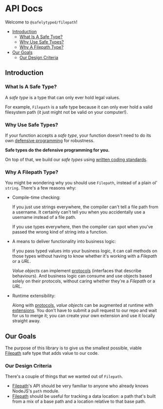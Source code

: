 # API Docs

Welcome to `@safelytyped/filepath`!

- [Introduction](#introduction)
  - [What Is A Safe Type?](#what-is-a-safe-type)
  - [Why Use Safe Types?](#why-use-safe-types)
  - [Why A Filepath Type?](#why-a-filepath-type)
- [Our Goals](#our-goals)
  - [Our Design Criteria](#our-design-criteria)

## Introduction

### What Is A Safe Type?

A _safe type_ is a type that can only ever hold legal values.

For example, `Filepath` is a safe type because it can only ever hold a valid filesystem path (it just might not be valid on your computer!).

### Why Use Safe Types?

If your function accepts a _safe type_, your function doesn't need to do its own [defensive programming][Defensive Programming] for robustness.

**Safe types do the defensive programming for you.**

On top of that, we build our _safe types_ using [written coding standards][SafelyTyped Coding Standards].

### Why A Filepath Type?

You might be wondering why you should use `Filepath`, instead of a plain ol' `string`. There's a few reasons why:

* Compile-time checking:

    If you just use strings everywhere, the compiler can't tell a file path from a username. It certainly can't tell you when you accidentally use a username instead of a file path.

    If you use types everywhere, then the compiler can spot when you've passed the wrong kind of string into a function.

* A means to deliver functionality into business logic:

    If you pass typed values into your business logic, it can call methods on those types without having to know whether it's working with a _Filepath_ or a _URL_.

    _Value objects_ can implement [protocols][Protocol] (interfaces that describe behaviours). And business logic can consume and use objects based solely on their protocols, without caring whether they're a _Filepath_ or a _URL_.

* Runtime extensibility:

    Along with [protocols][Protocol], _value objects_ can be augmented at runtime with [extensions][Extension]. You don't have to submit a pull request to our repo and wait for us to merge it; you can create your own extension and use it locally straight away.

## Our Goals

The purpose of this library is to give us the smallest possible, viable [Filepath](Filepath) safe type that adds value to our code.

### Our Design Criteria

There's a couple of things that we wanted out of `Filepath`.

* [Filepath][Filepath]'s API should be very familiar to anyone who already knows NodeJS's `path` module.
* [Filepath][Filepath] should be useful for tracking a data location: a path that's built from a mix of a base path and a location relative to that base path.

[Filepath]: ./Filepath.md
[Branded Type]: https://github.com/SafelyTyped/ts-coding-standards/blob/master/glossary/branded-type.md
[Defensive Programming]: https://github.com/SafelyTyped/ts-coding-standards/blob/master/glossary/defensive-programming.md
[Extension]: https://github.com/SafelyTyped/ts-coding-standards/blob/master/glossary/extension.md
[Protocol]: https://github.com/SafelyTyped/ts-coding-standards/blob/master/glossary/protocol.md
[Refined Type]: https://github.com/SafelyTyped/ts-coding-standards/blob/master/glossary/refined-type.md
[SafelyTyped on GitHub]: https://github.com/SafelyTyped/
[SafelyTyped Coding Standards]: https://github.com/SafelyTyped/ts-coding-standards/